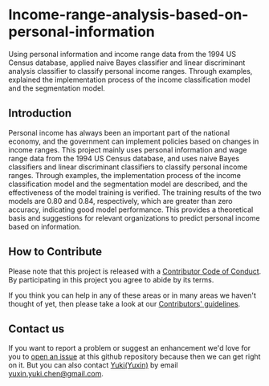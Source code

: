 # Income-range-analysis-based-on-personal-information
Using personal information and income range data from the 1994 US Census database, applied naive Bayes classifier and linear discriminant analysis classifier to classify personal income ranges. Through examples, explained the implementation process of the income classification model and the segmentation model.

## Introduction
Personal income has always been an important part of the national economy, and the government can implement policies based on changes in income ranges. This project mainly uses personal information and wage range data from the 1994 US Census database, and uses naive Bayes classifiers and linear discriminant classifiers to classify personal income ranges. Through examples, the implementation process of the income classification model and the segmentation model are described, and the effectiveness of the model training is verified. The training results of the two models are 0.80 and 0.84, respectively, which are greater than zero accuracy, indicating good model performance. This provides a theoretical basis and suggestions for relevant organizations to predict personal income based on information.

## How to Contribute
Please note that this project is released with a [Contributor Code of Conduct](/CODE_OF_CONDUCT.md).
By participating in this project you agree to abide by its terms.              
         
If you think you can help in any of these areas or in many areas we haven't thought of yet, then please take a look at our [Contributors' guidelines](/CONTRIBUTING.md).          
           
## Contact us
If you want to report a problem or suggest an enhancement we'd love for you to [open an issue](../../issues) at this github repository because then we can get right on it. But you can also contact [Yuki(Yuxin)](https://github.com/YukiChen-yuxin) by email yuxin.yuki.chen@gmail.com.
